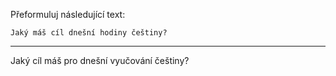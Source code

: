 Přeformuluj následující text:

```
Jaký máš cíl dnešní hodiny češtiny?
```

---

<!-- chatcmpl-749bWbdX96IRN6SDTLmW4ueETXjnn -->

Jaký cíl máš pro dnešní vyučování češtiny?
